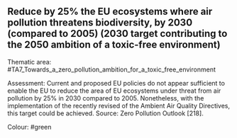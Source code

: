 ## Reduce by 25% the EU ecosystems where air pollution threatens biodiversity, by 2030 (compared to 2005) (2030 target contributing to the 2050 ambition of a toxic-free environment)


Thematic area: #TA7_Towards_a_zero_pollution_ambition_for_a_toxic_free_environment

Assessment: Current and proposed EU policies do not appear sufficient to enable the EU to reduce the area of EU ecosystems under threat from air pollution by 25% in 2030 compared to 2005. Nonetheless, with the implementation of the recently revised of the Ambient Air Quality Directives, this target could be achieved. Source: Zero Pollution Outlook [218].

Colour: #green